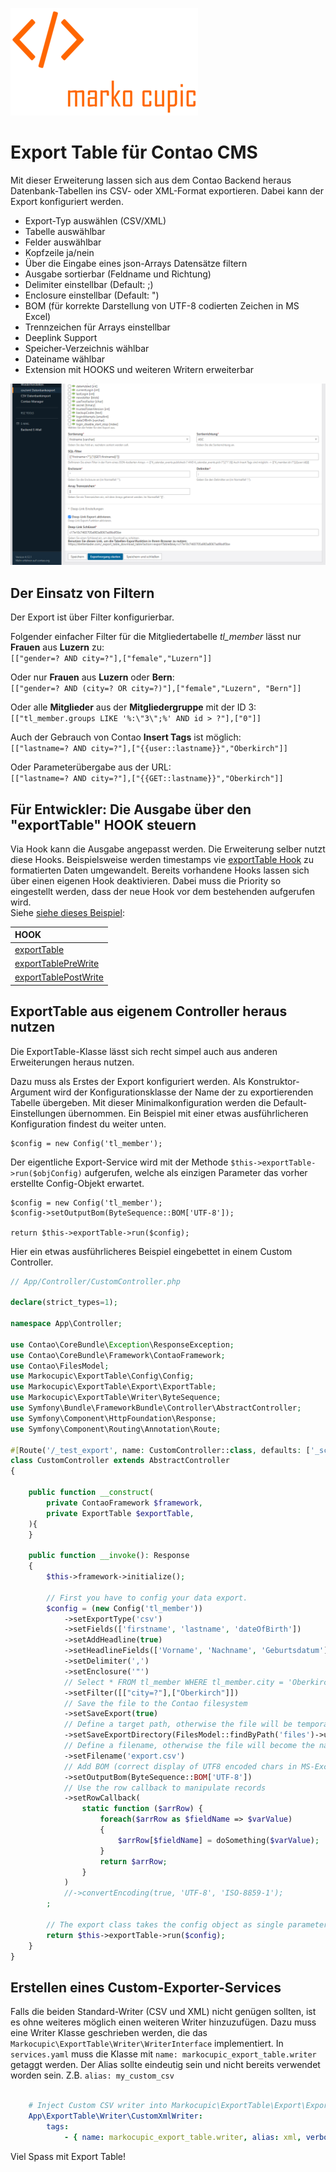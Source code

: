 ![Markoo Cupic Logo](docs/logo.png?raw=true "logo")

# Export Table für Contao CMS

Mit dieser Erweiterung lassen sich aus dem Contao Backend heraus Datenbank-Tabellen ins CSV- oder XML-Format exportieren. Dabei kann der Export konfiguriert werden.
- Export-Typ auswählen (CSV/XML)
- Tabelle auswählbar
- Felder auswählbar
- Kopfzeile ja/nein
- Über die Eingabe eines json-Arrays Datensätze filtern
- Ausgabe sortierbar (Feldname und Richtung)
- Delimiter einstellbar (Default: ;)
- Enclosure einstellbar (Default: ")
- BOM (für korrekte Darstellung von UTF-8 codierten Zeichen in MS Excel)
- Trennzeichen für Arrays einstellbar
- Deeplink Support
- Speicher-Verzeichnis wählbar
- Dateiname wählbar
- Extension mit HOOKS und weiteren Writern erweiterbar

![Backend](docs/backend.png?raw=true "Backend")

## Der Einsatz von Filtern
Der Export ist über Filter konfigurierbar.

Folgender einfacher Filter für die Mitgliedertabelle *tl_member* lässt nur **Frauen** aus **Luzern** zu:\
`[["gender=? AND city=?"],["female","Luzern"]]`

Oder nur **Frauen** aus **Luzern** oder **Bern**:\
`[["gender=? AND (city=? OR city=?)"],["female","Luzern", "Bern"]]`

Oder alle **Mitglieder** aus der **Mitgliedergruppe** mit der ID 3:
`[["tl_member.groups LIKE '%:\"3\";%' AND id > ?"],["0"]]`

Auch der Gebrauch von Contao **Insert Tags** ist möglich:\
`[["lastname=? AND city=?"],["{{user::lastname}}","Oberkirch"]]`

Oder Parameterübergabe aus der URL:\
`[["lastname=? AND city=?"],["{{GET::lastname}}","Oberkirch"]]`

## Für Entwickler: Die Ausgabe über den "exportTable" HOOK steuern

Via Hook kann die Ausgabe angepasst werden. Die Erweiterung selber nutzt diese Hooks. Beispielsweise werden timestamps vie [exportTable Hook](docs/wiki/hooks/exportTable.md) zu formatierten Daten umgewandelt. Bereits vorhandene Hooks lassen sich über einen eigenen Hook deaktivieren. Dabei muss die Priority so eingestellt werden, dass der neue Hook vor dem bestehenden aufgerufen wird.\
Siehe [siehe dieses Beispiel](docs/wiki/hooks/exportTable.md):


| HOOK                                                            |
| :---                                                            |
| [exportTable](docs/wiki/hooks/exportTable.md)                   |
| [exportTablePreWrite](docs/wiki/hooks/exportTablePreWrite.md)   |
| [exportTablePostWrite](docs/wiki/hooks/exportTablePostWrite.md) |


## ExportTable aus eigenem Controller heraus nutzen
Die ExportTable-Klasse lässt sich recht simpel auch aus anderen Erweiterungen heraus nutzen.

Dazu muss als Erstes der Export konfiguriert werden. Als Konstruktor-Argument wird der Konfigurationsklasse der Name der zu exportierenden Tabelle übergeben. Mit dieser Minimalkonfiguration werden die Default-Einstellungen übernommen. Ein Beispiel mit einer etwas ausführlicheren Konfiguration findest du weiter unten.

```
$config = new Config('tl_member');
```
Der eigentliche Export-Service wird mit der Methode `$this->exportTable->run($objConfig)` aufgerufen, welche als einzigen Parameter das vorher erstellte Config-Objekt erwartet.
```
$config = new Config('tl_member');
$config->setOutputBom(ByteSequence::BOM['UTF-8']);

return $this->exportTable->run($config);
```

Hier ein etwas ausführlicheres Beispiel eingebettet in einem Custom Controller.

```php
// App/Controller/CustomController.php

declare(strict_types=1);

namespace App\Controller;

use Contao\CoreBundle\Exception\ResponseException;
use Contao\CoreBundle\Framework\ContaoFramework;
use Contao\FilesModel;
use Markocupic\ExportTable\Config\Config;
use Markocupic\ExportTable\Export\ExportTable;
use Markocupic\ExportTable\Writer\ByteSequence;
use Symfony\Bundle\FrameworkBundle\Controller\AbstractController;
use Symfony\Component\HttpFoundation\Response;
use Symfony\Component\Routing\Annotation\Route;

#[Route('/_test_export', name: CustomController::class, defaults: ['_scope' => 'frontend', '_token_check' => false])]
class CustomController extends AbstractController
{

    public function __construct(
        private ContaoFramework $framework,
        private ExportTable $exportTable,
    ){
    }

    public function __invoke(): Response
    {
        $this->framework->initialize();

        // First you have to config your data export.
        $config = (new Config('tl_member'))
            ->setExportType('csv')
            ->setFields(['firstname', 'lastname', 'dateOfBirth'])
            ->setAddHeadline(true)
            ->setHeadlineFields(['Vorname', 'Nachname', 'Geburtsdatum'])
            ->setDelimiter(',')
            ->setEnclosure('"')
            // Select * FROM tl_member WHERE tl_member.city = 'Oberkirch'
            ->setFilter([["city=?"],["Oberkirch"]])
            // Save the file to the Contao filesystem
            ->setSaveExport(true)
            // Define a target path, otherwise the file will be temporarily stored in system/tmp
            ->setSaveExportDirectory(FilesModel::findByPath('files')->uuid)
            // Define a filename, otherwise the file will become the name of the table ->tl_member.csv
            ->setFilename('export.csv')
            // Add BOM (correct display of UTF8 encoded chars in MS-Excel)
            ->setOutputBom(ByteSequence::BOM['UTF-8'])
            // Use the row callback to manipulate records
            ->setRowCallback(
                static function ($arrRow) {
                    foreach($arrRow as $fieldName => $varValue)
                    {
                        $arrRow[$fieldName] = doSomething($varValue);
                    }
                    return $arrRow;
                }
            )
            //->convertEncoding(true, 'UTF-8', 'ISO-8859-1');
        ;

        // The export class takes the config object as single parameter.
        return $this->exportTable->run($config);
    }
}

```

## Erstellen eines Custom-Exporter-Services

Falls die beiden Standard-Writer (CSV und XML) nicht genügen sollten, ist es ohne weiteres möglich einen
weiteren Writer hinzuzufügen. Dazu muss eine Writer Klasse geschrieben werden, die das `Markocupic\ExportTable\Writer\WriterInterface` implementiert.
In `services.yaml` muss die Klasse mit `name: markocupic_export_table.writer` getaggt werden. Der Alias sollte eindeutig sein und nicht bereits verwendet worden sein. Z.B. `alias: my_custom_csv`

```yaml

    # Inject Custom CSV writer into Markocupic\ExportTable\Export\ExportTable and Markocupic\ExportTable\DataContainer\ExportTable during compilation
    App\ExportTable\Writer\CustomXmlWriter:
        tags:
            - { name: markocupic_export_table.writer, alias: xml, verbose_name: Custom xml exporter class }
```
Viel Spass mit Export Table!

